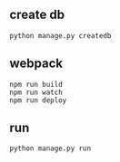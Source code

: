 ## create db
```
python manage.py createdb
```

## webpack

```
npm run build
npm run watch
npm run deploy
```

## run
```
python manage.py run
```